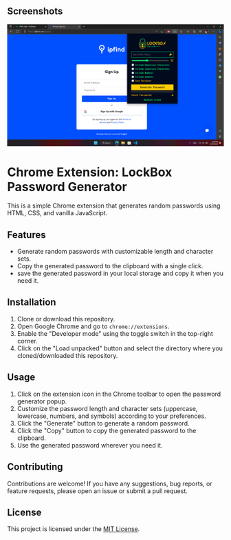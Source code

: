 ## Screenshots
![Password Generator Popup](images/screenshot.png)

# Chrome Extension: LockBox Password Generator

This is a simple Chrome extension that generates random passwords using HTML, CSS, and vanilla JavaScript.

## Features

- Generate random passwords with customizable length and character sets.
- Copy the generated password to the clipboard with a single click.
- save the generated password in your local storage and copy it when you need it.

## Installation

1. Clone or download this repository.
2. Open Google Chrome and go to `chrome://extensions`.
3. Enable the "Developer mode" using the toggle switch in the top-right corner.
4. Click on the "Load unpacked" button and select the directory where you cloned/downloaded this repository.

## Usage

1. Click on the extension icon in the Chrome toolbar to open the password generator popup.
2. Customize the password length and character sets (uppercase, lowercase, numbers, and symbols) according to your preferences.
3. Click the "Generate" button to generate a random password.
4. Click the "Copy" button to copy the generated password to the clipboard.
5. Use the generated password wherever you need it.


## Contributing

Contributions are welcome! If you have any suggestions, bug reports, or feature requests, please open an issue or submit a pull request.

## License

This project is licensed under the [MIT License](LICENSE).
